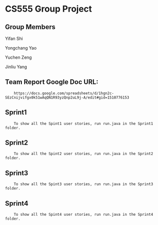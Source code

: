 # CS555 Group Project

## Group Members
Yifan Shi

Yongchang Yao

Yuchen Zeng

Jinliu Yang

    
## Team Report Google Doc URL: 

```
    https://docs.google.com/spreadsheets/d/1hgn2c-SEzCnijvifgx0k51wAqQN1R93yzQnp2uL9j-A/edit#gid=1510776153
```

## Sprint1

```
    To show all the Spint1 user stories, run run.java in the Sprint1 folder.
```
## Sprint2

```
    To show all the Spint2 user stories, run run.java in the Sprint2 folder.
```
## Sprint3

```
    To show all the Spint3 user stories, run run.java in the Sprint3 folder.
```
## Sprint4

```
    To show all the Spint4 user stories, run run.java in the Sprint4 folder.
```
